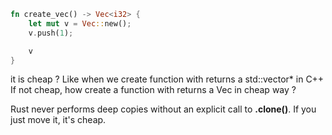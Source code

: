 ```rust
fn create_vec() -> Vec<i32> {
    let mut v = Vec::new();
    v.push(1);

    v
}

```

it is cheap ? Like when we create function with returns a std::vector<int>* in C++ If not cheap, how create a function with returns a Vec in cheap way ?

Rust never performs deep copies without an explicit call to __.clone()__. If you just move it, it's cheap.
